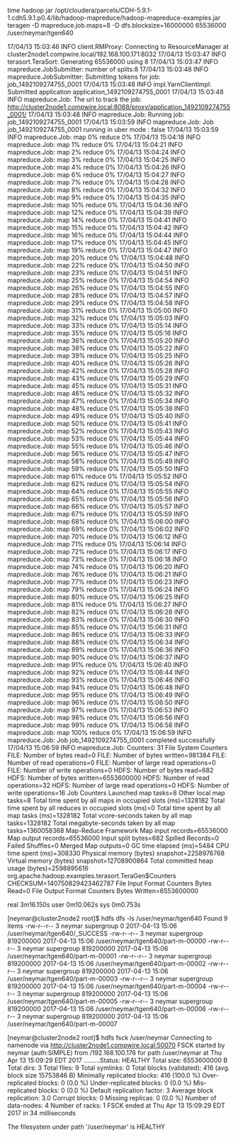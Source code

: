 time hadoop jar /opt/cloudera/parcels/CDH-5.9.1-1.cdh5.9.1.p0.4/lib/hadoop-mapreduce/hadoop-mapreduce-examples.jar teragen -D mapreduce.job.maps=8 -D dfs.blocksize=16000000 65536000 /user/neymar/tgen640

17/04/13 15:03:46 INFO client.RMProxy: Connecting to ResourceManager at cluster2node1.compwire.local/192.168.100.171:8032
17/04/13 15:03:47 INFO terasort.TeraSort: Generating 65536000 using 8
17/04/13 15:03:47 INFO mapreduce.JobSubmitter: number of splits:8
17/04/13 15:03:48 INFO mapreduce.JobSubmitter: Submitting tokens for job: job_1492109274755_0001
17/04/13 15:03:48 INFO impl.YarnClientImpl: Submitted application application_1492109274755_0001
17/04/13 15:03:48 INFO mapreduce.Job: The url to track the job: http://cluster2node1.compwire.local:8088/proxy/application_1492109274755_0001/
17/04/13 15:03:48 INFO mapreduce.Job: Running job: job_1492109274755_0001
17/04/13 15:03:59 INFO mapreduce.Job: Job job_1492109274755_0001 running in uber mode : false
17/04/13 15:03:59 INFO mapreduce.Job:  map 0% reduce 0%
17/04/13 15:04:18 INFO mapreduce.Job:  map 1% reduce 0%
17/04/13 15:04:21 INFO mapreduce.Job:  map 2% reduce 0%
17/04/13 15:04:24 INFO mapreduce.Job:  map 3% reduce 0%
17/04/13 15:04:25 INFO mapreduce.Job:  map 4% reduce 0%
17/04/13 15:04:26 INFO mapreduce.Job:  map 6% reduce 0%
17/04/13 15:04:27 INFO mapreduce.Job:  map 7% reduce 0%
17/04/13 15:04:28 INFO mapreduce.Job:  map 8% reduce 0%
17/04/13 15:04:32 INFO mapreduce.Job:  map 9% reduce 0%
17/04/13 15:04:35 INFO mapreduce.Job:  map 10% reduce 0%
17/04/13 15:04:36 INFO mapreduce.Job:  map 12% reduce 0%
17/04/13 15:04:39 INFO mapreduce.Job:  map 14% reduce 0%
17/04/13 15:04:41 INFO mapreduce.Job:  map 15% reduce 0%
17/04/13 15:04:42 INFO mapreduce.Job:  map 16% reduce 0%
17/04/13 15:04:44 INFO mapreduce.Job:  map 17% reduce 0%
17/04/13 15:04:45 INFO mapreduce.Job:  map 19% reduce 0%
17/04/13 15:04:47 INFO mapreduce.Job:  map 20% reduce 0%
17/04/13 15:04:48 INFO mapreduce.Job:  map 22% reduce 0%
17/04/13 15:04:50 INFO mapreduce.Job:  map 23% reduce 0%
17/04/13 15:04:51 INFO mapreduce.Job:  map 25% reduce 0%
17/04/13 15:04:54 INFO mapreduce.Job:  map 26% reduce 0%
17/04/13 15:04:55 INFO mapreduce.Job:  map 28% reduce 0%
17/04/13 15:04:57 INFO mapreduce.Job:  map 29% reduce 0%
17/04/13 15:04:58 INFO mapreduce.Job:  map 31% reduce 0%
17/04/13 15:05:00 INFO mapreduce.Job:  map 32% reduce 0%
17/04/13 15:05:03 INFO mapreduce.Job:  map 33% reduce 0%
17/04/13 15:05:14 INFO mapreduce.Job:  map 35% reduce 0%
17/04/13 15:05:16 INFO mapreduce.Job:  map 36% reduce 0%
17/04/13 15:05:20 INFO mapreduce.Job:  map 38% reduce 0%
17/04/13 15:05:22 INFO mapreduce.Job:  map 39% reduce 0%
17/04/13 15:05:25 INFO mapreduce.Job:  map 40% reduce 0%
17/04/13 15:05:26 INFO mapreduce.Job:  map 42% reduce 0%
17/04/13 15:05:28 INFO mapreduce.Job:  map 43% reduce 0%
17/04/13 15:05:29 INFO mapreduce.Job:  map 45% reduce 0%
17/04/13 15:05:31 INFO mapreduce.Job:  map 46% reduce 0%
17/04/13 15:05:32 INFO mapreduce.Job:  map 47% reduce 0%
17/04/13 15:05:34 INFO mapreduce.Job:  map 48% reduce 0%
17/04/13 15:05:38 INFO mapreduce.Job:  map 49% reduce 0%
17/04/13 15:05:40 INFO mapreduce.Job:  map 50% reduce 0%
17/04/13 15:05:41 INFO mapreduce.Job:  map 52% reduce 0%
17/04/13 15:05:43 INFO mapreduce.Job:  map 53% reduce 0%
17/04/13 15:05:44 INFO mapreduce.Job:  map 55% reduce 0%
17/04/13 15:05:46 INFO mapreduce.Job:  map 56% reduce 0%
17/04/13 15:05:47 INFO mapreduce.Job:  map 58% reduce 0%
17/04/13 15:05:49 INFO mapreduce.Job:  map 59% reduce 0%
17/04/13 15:05:50 INFO mapreduce.Job:  map 61% reduce 0%
17/04/13 15:05:52 INFO mapreduce.Job:  map 62% reduce 0%
17/04/13 15:05:54 INFO mapreduce.Job:  map 64% reduce 0%
17/04/13 15:05:55 INFO mapreduce.Job:  map 65% reduce 0%
17/04/13 15:05:56 INFO mapreduce.Job:  map 66% reduce 0%
17/04/13 15:05:57 INFO mapreduce.Job:  map 67% reduce 0%
17/04/13 15:05:59 INFO mapreduce.Job:  map 68% reduce 0%
17/04/13 15:06:00 INFO mapreduce.Job:  map 69% reduce 0%
17/04/13 15:06:02 INFO mapreduce.Job:  map 70% reduce 0%
17/04/13 15:06:12 INFO mapreduce.Job:  map 71% reduce 0%
17/04/13 15:06:14 INFO mapreduce.Job:  map 72% reduce 0%
17/04/13 15:06:17 INFO mapreduce.Job:  map 73% reduce 0%
17/04/13 15:06:18 INFO mapreduce.Job:  map 74% reduce 0%
17/04/13 15:06:20 INFO mapreduce.Job:  map 76% reduce 0%
17/04/13 15:06:21 INFO mapreduce.Job:  map 77% reduce 0%
17/04/13 15:06:23 INFO mapreduce.Job:  map 79% reduce 0%
17/04/13 15:06:24 INFO mapreduce.Job:  map 80% reduce 0%
17/04/13 15:06:25 INFO mapreduce.Job:  map 81% reduce 0%
17/04/13 15:06:27 INFO mapreduce.Job:  map 82% reduce 0%
17/04/13 15:06:28 INFO mapreduce.Job:  map 83% reduce 0%
17/04/13 15:06:30 INFO mapreduce.Job:  map 85% reduce 0%
17/04/13 15:06:31 INFO mapreduce.Job:  map 86% reduce 0%
17/04/13 15:06:33 INFO mapreduce.Job:  map 88% reduce 0%
17/04/13 15:06:34 INFO mapreduce.Job:  map 89% reduce 0%
17/04/13 15:06:36 INFO mapreduce.Job:  map 90% reduce 0%
17/04/13 15:06:37 INFO mapreduce.Job:  map 91% reduce 0%
17/04/13 15:06:40 INFO mapreduce.Job:  map 92% reduce 0%
17/04/13 15:06:44 INFO mapreduce.Job:  map 93% reduce 0%
17/04/13 15:06:46 INFO mapreduce.Job:  map 94% reduce 0%
17/04/13 15:06:48 INFO mapreduce.Job:  map 95% reduce 0%
17/04/13 15:06:49 INFO mapreduce.Job:  map 96% reduce 0%
17/04/13 15:06:50 INFO mapreduce.Job:  map 97% reduce 0%
17/04/13 15:06:53 INFO mapreduce.Job:  map 98% reduce 0%
17/04/13 15:06:56 INFO mapreduce.Job:  map 99% reduce 0%
17/04/13 15:06:58 INFO mapreduce.Job:  map 100% reduce 0%
17/04/13 15:06:59 INFO mapreduce.Job: Job job_1492109274755_0001 completed successfully
17/04/13 15:06:59 INFO mapreduce.Job: Counters: 31
        File System Counters
                FILE: Number of bytes read=0
                FILE: Number of bytes written=981384
                FILE: Number of read operations=0
                FILE: Number of large read operations=0
                FILE: Number of write operations=0
                HDFS: Number of bytes read=682
                HDFS: Number of bytes written=6553600000
                HDFS: Number of read operations=32
                HDFS: Number of large read operations=0
                HDFS: Number of write operations=16
        Job Counters
                Launched map tasks=8
                Other local map tasks=8
                Total time spent by all maps in occupied slots (ms)=1328182
                Total time spent by all reduces in occupied slots (ms)=0
                Total time spent by all map tasks (ms)=1328182
                Total vcore-seconds taken by all map tasks=1328182
                Total megabyte-seconds taken by all map tasks=1360058368
        Map-Reduce Framework
                Map input records=65536000
                Map output records=65536000
                Input split bytes=682
                Spilled Records=0
                Failed Shuffles=0
                Merged Map outputs=0
                GC time elapsed (ms)=5484
                CPU time spent (ms)=308330
                Physical memory (bytes) snapshot=2258976768
                Virtual memory (bytes) snapshot=12708900864
                Total committed heap usage (bytes)=2598895616
        org.apache.hadoop.examples.terasort.TeraGen$Counters
                CHECKSUM=140750829423462787
        File Input Format Counters
                Bytes Read=0
        File Output Format Counters
                Bytes Written=6553600000

real    3m16.150s
user    0m10.062s
sys     0m0.753s

[neymar@cluster2node2 root]$ hdfs dfs -ls /user/neymar/tgen640
Found 9 items
-rw-r--r--   3 neymar supergroup          0 2017-04-13 15:06 /user/neymar/tgen640/_SUCCESS
-rw-r--r--   3 neymar supergroup  819200000 2017-04-13 15:06 /user/neymar/tgen640/part-m-00000
-rw-r--r--   3 neymar supergroup  819200000 2017-04-13 15:06 /user/neymar/tgen640/part-m-00001
-rw-r--r--   3 neymar supergroup  819200000 2017-04-13 15:06 /user/neymar/tgen640/part-m-00002
-rw-r--r--   3 neymar supergroup  819200000 2017-04-13 15:06 /user/neymar/tgen640/part-m-00003
-rw-r--r--   3 neymar supergroup  819200000 2017-04-13 15:06 /user/neymar/tgen640/part-m-00004
-rw-r--r--   3 neymar supergroup  819200000 2017-04-13 15:06 /user/neymar/tgen640/part-m-00005
-rw-r--r--   3 neymar supergroup  819200000 2017-04-13 15:06 /user/neymar/tgen640/part-m-00006
-rw-r--r--   3 neymar supergroup  819200000 2017-04-13 15:06 /user/neymar/tgen640/part-m-00007

[neymar@cluster2node2 root]$ hdfs fsck /user/neymar
Connecting to namenode via http://cluster2node1.compwire.local:50070
FSCK started by neymar (auth:SIMPLE) from /192.168.100.176 for path /user/neymar at Thu Apr 13 15:09:29 EDT 2017
.........Status: HEALTHY
 Total size:    6553600000 B
 Total dirs:    3
 Total files:   9
 Total symlinks:                0
 Total blocks (validated):      416 (avg. block size 15753846 B)
 Minimally replicated blocks:   416 (100.0 %)
 Over-replicated blocks:        0 (0.0 %)
 Under-replicated blocks:       0 (0.0 %)
 Mis-replicated blocks:         0 (0.0 %)
 Default replication factor:    3
 Average block replication:     3.0
 Corrupt blocks:                0
 Missing replicas:              0 (0.0 %)
 Number of data-nodes:          4
 Number of racks:               1
FSCK ended at Thu Apr 13 15:09:29 EDT 2017 in 34 milliseconds


The filesystem under path '/user/neymar' is HEALTHY
